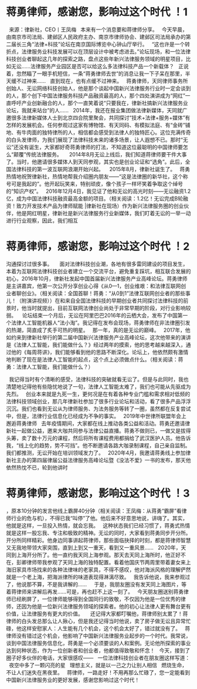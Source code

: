 # 蒋勇律师，感谢您，影响过这个时代 ！1

 
来源：律新社，CEO丨王凤梅
 
本来有一个消息要和蒋律师分享。
 
今天早晨，由南京市司法局、建邺区人民政府主办、南京市律师协会、建邺区司法局承办的第二届长三角“法律+科技”论坛在南京国际博览中心钟山厅举行。
 
“这也许是一个转折点，法律服务业科技发展可以在顶层设计中被考虑进去。”论坛现场，和一位法律科技创业者聊起这几年的探索之路，盘点这些年新兴法律服务领域的明星项目，比如无讼……法律服务产业园区是否可以给这么多法律科技产品一个新载体？
 
正说着，忽然瞄了一眼手机短信，一条“蒋勇律师去世”的消息让我一下子呆在那里，半天缓不过神来……
 
直到现在，也有点缓不过神来。
 
蒋勇律师，天同律师事务所创始人、无讼网络科技创始人，他是那个谈起中国新兴法律服务行业时一定会谈到的人，那个创下中国法律服务科技产品融资最高的人，那个四处演讲成为“网红”一直呼吁产业创新融合的人，那个一直笑着说“只要我在，律新社搞新兴法律服务业论坛，我就来站台”的人……
 
2014年，我还在报业集团做法律新媒体，天同就广邀很多法律新媒体人士到北京四合院里聚会，共同探讨“技术+法律+服务+媒体”有怎样的发展机会。任何参观过这家有博物馆、有天同码、有模拟法庭、有“金砖”铺地、有牛肉面的独特律所的人，相信都会感受到法律人的独特匠心。这位充满传奇的白头发律师，为我们展现了法律科技未来的诸多场景，让人遐想不已。那时“无讼”还没有诞生，大家都好奇蒋勇律师的打法，不知道这位最聪明的中国律师要怎么“颠覆”传统法律服务。
 
 
2014年8月无讼上线后，我们知道蒋律师要干件大事了。当时，他邀请很多媒体人到天同参观，其实也是创业论证和“选角”。此后，全国法律科技的第一波互联网浪潮开始兴起。 
 
2015年8月，律新社诞生了。
 
蒋勇热情地祝贺律新社，热情地帮我介绍圈内朋友——“这是法律圈的新华社，这个称号可是我起的”。他开起玩笑来，特别顽皮，像个孩子一样坏笑着争取这个绰号的“知识产权”。
 
2016年12月4日，我见证了他和无讼的高光时刻——无讼融资1.2亿，成为中国法律科技融资最高金额的项目。（相关阅读：1.2亿！无讼完成B轮融资！致力开发技术产品为律师赋能 |律新社在现场）作为新兴法律服务圈的创业伙伴，他是网红明星，律新社是新兴法律服务行业新媒体，我们盯着无讼的一举一动进行行业观察，因此，我们相互

# 蒋勇律师，感谢您，影响过这个时代 ！2

沟通探讨过很多事。
 
 
面对法律科技创业潮，各地有很多雷同建设的项目发生，本着为互联网法律科技创业者建立一个交流平台，避免重复踩坑，相互联合发展的初心，2016年10月，律新社发起中国首届新兴法律服务产业高峰论坛。蒋勇律师是主讲嘉宾，他第一次公开分享创业心得《从0—1，创业维艰：和法律互联网创业者聊创业》。（相关阅读：全国首聊！蒋勇：“从0到1”法律互联网创业者的那些事儿！（附演讲视频））在和来自全国法律科技的早期创业者共同探讨法律科技的前景时，他当时就提出，目前互联网法律创业尚处于非常早期的阶段，对行业影响较弱。 
 
论坛结束一个月后，无讼在阿里巴巴2016年的云栖大会，发布了中国第一个法律人工智能机器人“法小淘”。我记得在发布会现场，蒋勇律师在非法律圈引发的热潮，简直成了炙手可热的明星。
 
那一年，真的是无讼的巅峰。
 
2017年，他如约来到律新社举行的第二届中国新兴法律服务产业高峰论坛，这次他带来的演讲是《法律人工智能，我们能做什么？》经过两年的摸索，他的思考越来越深入，通过他的《每周蒋讲》，我们能够看到他的思路不断深化。论坛上，他依然颇有激情地判断了现在是法律人工智能的起点，这个点上必须做点什么。（相关阅读：蒋勇：法律人工智能，我们能做什么？）
 

 
我记得当时有个清晰的感受，法律科技的突破就看无讼了。但是与此同时，我也清楚地记得他有些隐忧地说了一句，法律人工智能太难了，我们也可能从先驱成为先烈。
 
创业本来就是九死一生，更何况是在有着各种专业门槛和需求相对低频的法律科技领域创业，那几年律新社参加了很多行业论坛和活动，看了很多产品浮浮沉沉。我们也看到无讼从为律师服务、为法务服务等转了一圈，虽然都在反复尝试中，但是，法律行业信息化已经成为不争的事实。
 
2019年中世律所联盟年会上邂逅蒋勇律师
 
去年疫情期间，大家都在线上推动各类公益和活动。蒋勇还邀请律新社一起做公益，邀来大咖共同参与法律公益直播。蒋勇不做则已，一做又是拔得头筹，卖了数十万元的课程，然后将所有课程费用都捐给了武汉医护人员。他告诉我，“线上化的趋势，势不可挡”。他不断邀请各路大咖录制课程，自己亲自监制。我们都推测，无讼开始在培训领域发力了。
 
2020年4月，我邀请蒋勇线上参加律新社主办的第四届律届公益法律服务高峰论坛暨《没法不爱》一书的发布，那天他依然热忱不已，轮到他讲时

# 蒋勇律师，感谢您，影响过这个时代 ！3

，原本10分钟的发言他线上霸屏40分钟（相关阅读：王凤梅：从蒋勇“霸屏”看律师行业的危与机），不得已我“叫停”了他。他后来不好意思地说，讲嗨了。其实，他就是这样，一旦投入热情，就会忘我。
 
这种状态我们已经习惯了，蒋勇式热情就是这样一股忘我、专注和极致的精神。无讼的同时，大家看到蒋勇同步开分所。开分所同样精彩。他身边同事讲起蒋律师，那些面临抉择的时刻，都是蒋律师智慧又无我地带领大家突围，直到上到又一重天，看到又一重风景……
 
2020年，天同到上海开分所了。他一直约我天同上海参观。那天去天同上海所时，他正好不在，彭卿律师带我参观了天同上海的独特配置。看着他国庆节两周里带着妻女来上海旧家具市场找来的各种法律味的老家具，不得不感叹，他对海派风格的理解俨然就是一个老上海，把海派律所的味道表现得淋漓尽致。
 
我告诉他说，我来参观过了，他说那不算，不是我讲解的……
 
 
于是，我朋友圈没有发天同上海图片，等着蒋律师来讲解后再发……可是，再也赶不上这一刻了。
 
今天朋友圈送别蒋勇律师已经刷屏了，一位律师能够得到全国同行的致敬，不仅因为他是一位优秀的律师，还因为他是一位新兴法律服务领域的探索者。他的初心让法律人更有舞台更有价值，让法律服务有更大的价值。
 
 
还记得大家都叮嘱他，蒋律师别太累了！蒋律师的白头发总那么让人揪心，但是我还记得当时他说，卖了房子做无讼且异常忙碌，他这样安慰家人：人生能有几个机会，这个机会太好了，错过就没有了。
 
蒋律师没有错过这个机会，他影响了中国新兴法律服务业起步的一个时代。我常说，谈到中国法律服务信息化，蒋勇是一个必须要谈的人和案例。无论他所探索的事业达到何种状态，作为一位创新者和创业者，他都值得致敬和怀念！
 
今天，接到了圈子好多伙伴的电话，大家很感叹——
 
一位法律科技创业者在朋友圈这样写道：
 
夜空中多了一颗闪亮的星
 
理想主义，就是以一己之力让别人相信
 
燃烧生命，不让人们迷失在黑夜里。
 
蒋律师，一路走好！不用再那么忙碌了，您一定能看到中国新兴法律服务业的更好发展，感谢您影响过这个时代！


